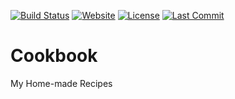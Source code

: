 [![Build Status](https://travis-ci.org/iROCKBUNNY/Cookbook.svg)](https://travis-ci.org/iROCKBUNNY/Cookbook)
[![Website](https://img.shields.io/website-up-down-green-red/https/cookbook.irockbunny.com.svg)](https://cookbook.irockbunny.com/)
[![License](https://img.shields.io/badge/license-CC4.0%20BY--NC--ND-orange.svg)](/blob/master/LICENSE)
[![Last Commit](https://img.shields.io/github/last-commit/iROCKBUNNY/Cookbook.svg)](https://github.com/iROCKBUNNY/Cookbook/commits/master)

# Cookbook
My Home-made Recipes
